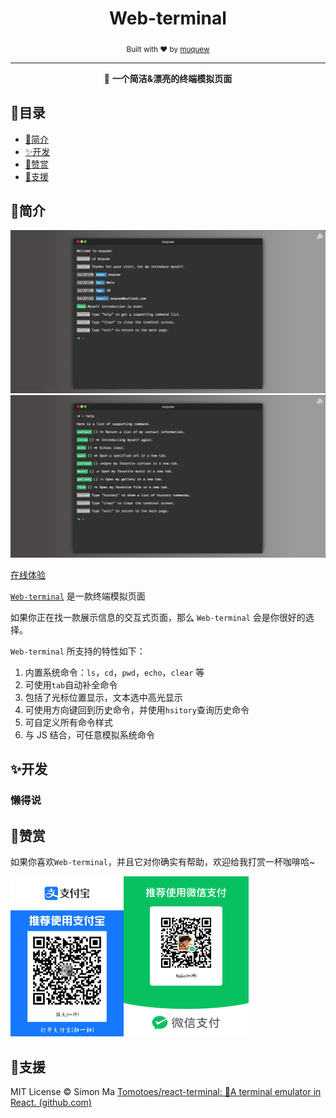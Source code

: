 <div align="center">
	<h1>Web-terminal</h1>
	<sub>Built with ❤︎ by <a href="http://www.muquew.com">muquew</a>
</div>
<hr/>
<p align="center">🚀 <strong>一个简洁&漂亮的终端模拟页面</strong></p>


## 👀目录

- [🎉简介](https://github.com/muquew/web-terminal/blob/master/README.zh_CN.md#简介)
- [✨开发](https://github.com/muquew/web-terminal/blob/master/README.zh_CN.md#开发)
- [💚赞赏](https://github.com/muquew/web-terminal/blob/master/README.zh_CN.md#赞赏)
- [📃支援](https://github.com/muquew/web-terminal/blob/master/README.zh_CN.md#支援)




## 🎉简介

![terminal-intro](./docs/terminal.png)![terminal-intro](./docs/help.png)

[在线体验](http://www.muquew.com/about.html)

[`Web-terminal`](http://www.muquew.com/about.html) 是一款终端模拟页面

如果你正在找一款展示信息的交互式页面，那么 `Web-terminal` 会是你很好的选择。

`Web-terminal` 所支持的特性如下：

1. 内置系统命令：`ls`，`cd`，`pwd`，`echo`，`clear` 等
2. 可使用`tab`自动补全命令
3. 包括了光标位置显示，文本选中高光显示
4. 可使用方向键回到历史命令，并使用`hsitory`查询历史命令
5. 可自定义所有命令样式
6. 与 JS 结合，可任意模拟系统命令



## ✨开发

### 懒得说

## 💚赞赏

如果你喜欢`Web-terminal`，并且它对你确实有帮助，欢迎给我打赏一杯咖啡哈~

<img src="./pay/1692947118923.jpg" alt="支付宝" style="zoom:25%;" /><img src="./pay/wechat.png" alt="微信" style="zoom:25%;" />



## 📃支援

MIT License © Simon Ma	[Tomotoes/react-terminal: 🍳A terminal emulator in React. (github.com)](https://github.com/Tomotoes/react-terminal)


